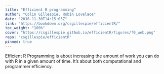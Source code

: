 ```yaml
---
title: "Efficient R programming"
author: "Colin Gillespie, Robin Lovelace"
date: "2016-11-30T14:15:05Z"
link: "https://bookdown.org/csgillespie/efficientR/"
toc_weight: "100%"
cover: "https://csgillespie.github.io/efficientR/figures/f0_web.png"
repo: "csgillespie/efficientR"
pinned: true
---
```


Efficient R Programming is about increasing the amount of work you can do with R in a given amount of time. It’s about both computational and programmer efficiency.
